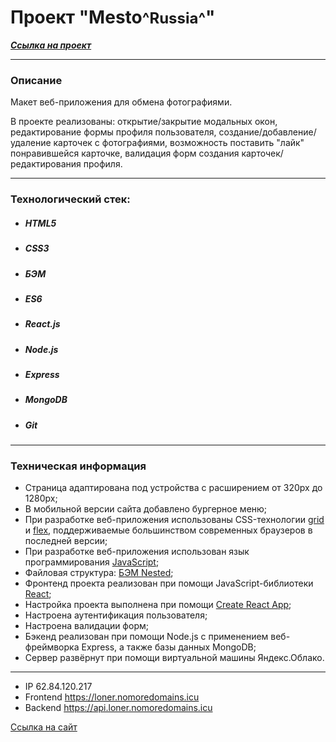 # Проект "Mesto<font size = 5>^Russia^</font>"

**_[Cсылка на проект](https://loner789.github.io/react-mesto-api-full/)_**

---

### Описание

Макет веб-приложения для обмена фотографиями.

В проекте реализованы: открытие/закрытие модальных окон, редактирование формы профиля пользователя, создание/добавление/удаление карточек с фотографиями, возможность поставить "лайк" понравившейся карточке, валидация форм создания карточек/редактирования профиля.

---
### Технологический стек:
* ##### HTML5
* ##### CSS3
* ##### БЭМ
* ##### ES6
* ##### React.js
* ##### Node.js
* ##### Express
* ##### MongoDB
* ##### Git
---

### Техническая информация

- Страница адаптирована под устройства с расширением от 320px до 1280px;
- В мобильной версии сайта добавлено бургерное меню;
- При разработке веб-приложения использованы CSS-технологии [grid](https://developer.mozilla.org/ru/docs/Web/CSS/CSS_Grid_Layout/Basic_Concepts_of_Grid_Layout) и [flex](https://developer.mozilla.org/ru/docs/Learn/CSS/CSS_layout/Flexbox), поддерживаемые большинством современных браузеров в последней версии;
- При разработке веб-приложения использован язык программирования [JavaScript](https://ru.wikipedia.org/wiki/JavaScript);
- Файловая структура: [БЭМ Nested](https://ru.bem.info/methodology/filestructure/#nested);
- Фронтенд проекта реализован при помощи JavaScript-библиотеки [React](https://reactjs.org/);
- Настройка проекта выполнена при помощи [Create React App](https://reactdev.ru/libs/cra/);
- Настроена аутентификация пользователя;
- Настроена валидации форм;
- Бэкенд реализован при помощи Node.js с применением веб-фреймворка Express, а также базы данных MongoDB;
- Сервер развёрнут при помощи виртуальной машины Яндекс.Облако.

---

* IP 62.84.120.217
* Frontend https://loner.nomoredomains.icu
* Backend https://api.loner.nomoredomains.icu

[Ссылка на сайт](https://loner.nomoredomains.icu)
